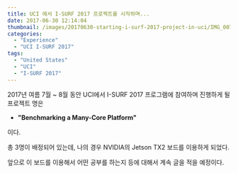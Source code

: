 ```yaml
---
title: UCI 에서 I-SURF 2017 프로젝트를 시작하며...
date: 2017-06-30 12:14:04
thumbnail: /images/20170630-starting-i-surf-2017-project-in-uci/IMG_0072.jpg
categories:
  - "Experience"
  - "UCI I-SURF 2017"
tags:
  - "United States"
  - "UCI"
  - "I-SURF 2017"
---
```


2017년 여름 7월 ~ 8월 동안 UCI에서 I-SURF 2017 프로그램에 참여하며 진행하게 될 프로젝트 명은

- **"Benchmarking a Many-Core Platform"**

이다.

총 3명이 배정되어 있는데, 나의 경우 NVIDIA의 Jetson TX2 보드를 이용하게 되었다.

앞으로 이 보드를 이용해서 어떤 공부를 하는지 등에 대해서 계속 글을 적을 예정이다.
